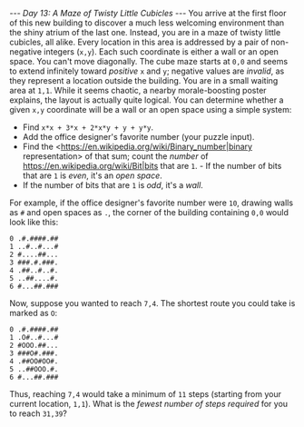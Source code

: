 *--- Day 13: A Maze of Twisty Little Cubicles ---*
You arrive at the first floor of this new building to discover a much less welcoming environment than the shiny atrium of the last one.  Instead, you are in a maze of twisty little cubicles, all alike.
Every location in this area is addressed by a pair of non-negative integers (`x,y`). Each such coordinate is either a wall or an open space. You can't move diagonally. The cube maze starts at `0,0` and seems to extend infinitely toward _positive_ `x` and `y`; negative values are _invalid_, as they represent a location outside the building. You are in a small waiting area at `1,1`.
While it seems chaotic, a nearby morale-boosting poster explains, the layout is actually quite logical. You can determine whether a given `x,y` coordinate will be a wall or an open space using a simple system:

- Find `x*x + 3*x + 2*x*y + y + y*y`.
- Add the office designer's favorite number (your puzzle input).
- Find the <https://en.wikipedia.org/wiki/Binary_number|binary representation> of that sum; count the _number_ of <https://en.wikipedia.org/wiki/Bit|bits> that are `1`.  - If the number of bits that are `1` is _even_, it's an _open space_.
- If the number of bits that are `1` is _odd_, it's a _wall_.



For example, if the office designer's favorite number were `10`, drawing walls as `#` and open spaces as `.`, the corner of the building containing `0,0` would look like this:
```  0123456789
0 .#.####.##
1 ..#..#...#
2 #....##...
3 ###.#.###.
4 .##..#..#.
5 ..##....#.
6 #...##.###
```
Now, suppose you wanted to reach `7,4`. The shortest route you could take is marked as `O`:
```  0123456789
0 .#.####.##
1 .O#..#...#
2 #OOO.##...
3 ###O#.###.
4 .##OO#OO#.
5 ..##OOO.#.
6 #...##.###
```
Thus, reaching `7,4` would take a minimum of `11` steps (starting from your current location, `1,1`).
What is the _fewest number of steps required_ for you to reach `31,39`?

